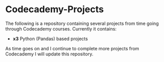 # Codecademy-Projects
The following is a repository containing several projects from time going through Codecademy courses. Currently it contains:
* __x3__ Python (Pandas) based projects

As time goes on and I continue to complete more projects from Codecademy I will update this repository.
